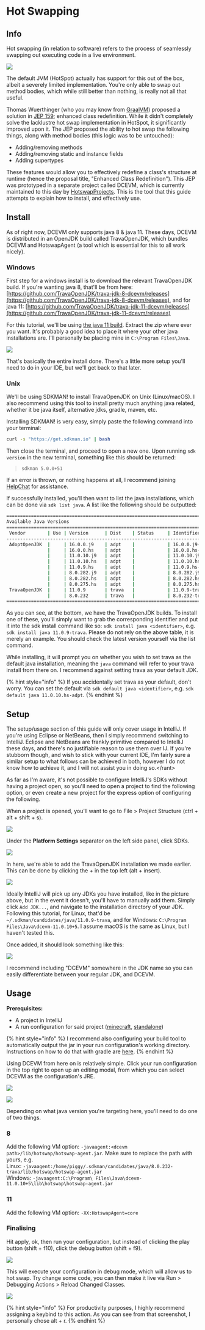 # Hot Swapping

## Info

Hot swapping \(in relation to software\) refers to the process of seamlessly swapping out executing code in a live environment.

![](../../.gitbook/assets/output.gif)

The default JVM \(HotSpot\) actually has support for this out of the box, albeit a severely limited implementation. You're only able to swap out method bodies, which while still better than nothing, is really not all that useful.

Thomas Wuerthinger \(who you may know from [GraalVM](https://www.graalvm.org/)\) proposed a solution in [JEP 159](https://openjdk.java.net/jeps/159); enhanced class redefinition. While it didn't completely solve the lacklustre hot swap implementation in HotSpot, it significantly improved upon it. The JEP proposed the ability to hot swap the following things, along with method bodies \(this logic was to be untouched\):

* Adding/removing methods
* Adding/removing static and instance fields
* Adding supertypes

These features would allow you to effectively redefine a class's structure at runtime \(hence the proposal title, "Enhanced Class Redefinition"\). This JEP was prototyped in a separate project called DCEVM, which is currently maintained to this day by [HotswapProjects](https://github.com/HotswapProjects). This is the tool that this guide attempts to explain how to install, and effectively use.

## Install

As of right now, DCEVM only supports java 8 & java 11. These days, DCEVM is distributed in an OpenJDK build called TravaOpenJDK, which bundles DCEVM and HotswapAgent \(a tool which is essential for this to all work nicely\).

### Windows

First step for a windows install is to download the relevant TravaOpenJDK build. If you're wanting java 8, that'll be from here: [https://github.com/TravaOpenJDK/trava-jdk-8-dcevm/releases](https://github.com/TravaOpenJDK/trava-jdk-8-dcevm/releases), and for java 11: [https://github.com/TravaOpenJDK/trava-jdk-11-dcevm/releases](https://github.com/TravaOpenJDK/trava-jdk-11-dcevm/releases)

For this tutorial, we'll be using [the java 11 build](https://github.com/TravaOpenJDK/trava-jdk-11-dcevm/releases/download/dcevm-11.0.10%2B6/java11-openjdk-dcevm-windows.zip). Extract the zip where ever you want. It's probably a good idea to place it where your other java installations are. I'll personally be placing mine in `C:\Program Files\Java`.

![](../../.gitbook/assets/image%20%286%29.png)

That's basically the entire install done. There's a little more setup you'll need to do in your IDE, but we'll get back to that later.

### Unix

We'll be using SDKMAN! to install TravaOpenJDK on Unix \(Linux/macOS\). I also recommend using this tool to install pretty much anything java related, whether it be java itself, alternative jdks, gradle, maven, etc.

Installing SDKMAN! is very easy, simply paste the following command into your terminal:

```bash
curl -s "https://get.sdkman.io" | bash
```

Then close the terminal, and proceed to open a new one. Upon running `sdk version` in the new terminal, something like this should be returned:

> ```text
> sdkman 5.0.0+51
> ```

If an error is thrown, or nothing happens at all, I recommend joining [HelpChat](https://discord.gg/helpchat) for assistance. 

If successfully installed, you'll then want to list the java installations, which can be done via `sdk list java`. A list like the following should be outputted:

```bash
================================================================================
Available Java Versions
================================================================================
 Vendor        | Use | Version      | Dist    | Status     | Identifier
--------------------------------------------------------------------------------
 AdoptOpenJDK  |     | 16.0.0.j9    | adpt    |            | 16.0.0.j9-adpt      
               |     | 16.0.0.hs    | adpt    |            | 16.0.0.hs-adpt      
               |     | 11.0.10.j9   | adpt    |            | 11.0.10.j9-adpt     
               |     | 11.0.10.hs   | adpt    |            | 11.0.10.hs-adpt     
               |     | 11.0.9.hs    | adpt    |            | 11.0.9.hs-adpt      
               |     | 8.0.282.j9   | adpt    |            | 8.0.282.j9-adpt     
               |     | 8.0.282.hs   | adpt    |            | 8.0.282.hs-adpt     
               |     | 8.0.275.hs   | adpt    |            | 8.0.275.hs-adpt     
 TravaOpenJDK  |     | 11.0.9       | trava   |            | 11.0.9-trava        
               |     | 8.0.232      | trava   |            | 8.0.232-trava       
================================================================================
```

As you can see, at the bottom, we have the TravaOpenJDK builds. To install one of these, you'll simply want to grab the corresponding identifier and put it into the sdk install command like so: `sdk install java <identifier>`, e.g. `sdk install java 11.0.9-trava`. Please do not rely on the above table, it is merely an example. You should check the latest version yourself via the list command.

While installing, it will prompt you on whether you wish to set trava as the default java installation, meaning the `java` command will refer to your trava install from there on. I recommend against setting trava as your default JDK.

{% hint style="info" %}
If you accidentally set trava as your default, don't worry. You can set the default via `sdk default java <identifier>`, e.g. `sdk default java 11.0.10.hs-adpt`.
{% endhint %}

## Setup

The setup/usage section of this guide will only cover usage in IntelliJ. If you're using Eclipse or NetBeans, then I simply recommend switching to IntelliJ. Eclipse and NetBeans are frankly primitive compared to IntelliJ these days, and there's no justifiable reason to use them over IJ. If you're stubborn though, and wish to stick with your current IDE, I'm fairly sure a similar setup to what follows can be achieved in both, however I do not know how to achieve it, and I will not assist you in doing so.&lt;/rant&gt;

As far as I'm aware, it's not possible to configure IntelliJ's SDKs without having a project open, so you'll need to open a project to find the following option, or even create a new project for the express option of configuring the following.

When a project is opened, you'll want to go to File &gt; Project Structure \(ctrl + alt + shift + s\).

![](../../.gitbook/assets/image%20%2813%29.png)

Under the **Platform Settings** separator on the left side panel, click SDKs.

![](../../.gitbook/assets/image%20%289%29.png)

In here, we're able to add the TravaOpenJDK installation we made earlier. This can be done by clicking the + in the top left \(alt + insert\).

![](../../.gitbook/assets/image%20%285%29.png)

Ideally IntelliJ will pick up any JDKs you have installed, like in the picture above, but in the event it doesn't, you'll have to manually add them. Simply click `Add JDK...`, and navigate to the installation directory of your JDK. Following this tutorial, for Linux, that'd be `~/.sdkman/candidates/java/11.0.9-trava`, and for Windows: `C:\Program Files\Java\dcevm-11.0.10+5`. I assume macOS is the same as Linux, but I haven't tested this.

Once added, it should look something like this:

![](../../.gitbook/assets/image%20%288%29.png)

I recommend including "DCEVM" somewhere in the JDK name so you can easily differentiate between your regular JDK, and DCEVM.

## Usage

**Prerequisites:**

* A project in IntelliJ
* A run configuration for said project \([minecraft](https://wiki.helpch.at/piggys-barn/java/how-to-run-your-minecraft-server-s-in-intellij), [standalone](https://wiki.helpch.at/piggys-barn/java/how-to-run-your-program-in-intellij)\)

{% hint style="info" %}
I recommend also configuring your build tool to automatically output the jar in your run configuration's working directory. Instructions on how to do that with gradle are [here](https://wiki.helpch.at/piggys-barn/java/cheat-sheet#gradle-jar-directory).
{% endhint %}

Using DCEVM from here on is relatively simple. Click your run configuration in the top right to open up an editing modal, from which you can select DCEVM as the configuration's JRE.

![](../../.gitbook/assets/image%20%2812%29.png)

![](../../.gitbook/assets/image%20%2810%29.png)



Depending on what java version you're targeting here, you'll need to do one of two things.

### 8

Add the following VM option: `-javaagent:<dcevm path>/lib/hotswap/hotswap-agent.jar`. Make sure to replace the path with yours, e.g.  
Linux: `-javaagent:/home/piggy/.sdkman/candidates/java/8.0.232-trava/lib/hotswap/hotswap-agent.jar`  
Windows: `-javaagent:C:\Program\ Files\Java\dcevm-11.0.10+5\lib\hotswap\hotswap-agent.jar`

### 11

Add the following VM option: `-XX:HotswapAgent=core`

### Finalising

Hit apply, ok, then run your configuration, but instead of clicking the play button \(shift + f10\), click the debug button \(shift + f9\).

![](../../.gitbook/assets/image%20%283%29.png)

This will execute your configuration in debug mode, which will allow us to hot swap. Try change some code, you can then make it live via Run &gt; Debugging Actions &gt; Reload Changed Classes.

![](../../.gitbook/assets/image%20%282%29.png)

{% hint style="info" %}
For productivity purposes, I highly recommend assigning a keybind to this action. As you can see from that screenshot, I personally chose alt + r.
{% endhint %}

